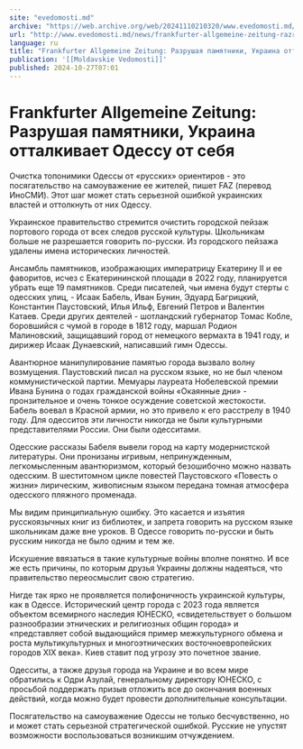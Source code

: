 ```yaml
---
site: "evedomosti.md"
archive: "https://web.archive.org/web/20241110210320/www.evedomosti.md/news/frankfurter-allgemeine-zeitung-razrushaya-pamyatniki-ukraina"
url: "http://www.evedomosti.md/news/frankfurter-allgemeine-zeitung-razrushaya-pamyatniki-ukraina"
language: ru
title: "Frankfurter Allgemeine Zeitung: Разрушая памятники, Украина отталкивает Одессу от себя"
publication: '[[Moldavskie Vedomosti]]'
published: 2024-10-27T07:01
---
```


# Frankfurter Allgemeine Zeitung: Разрушая памятники, Украина отталкивает Одессу от себя

Очистка топонимики Одессы от «русских» ориентиров - это посягательство на самоуважение ее жителей, пишет FAZ (перевод ИноСМИ). Этот шаг может стать серьезной ошибкой украинских властей и оттолкнуть от них Одессу.

Украинское правительство стремится очистить городской пейзаж портового города от всех следов русской культуры. Школьникам больше не разрешается говорить по-русски. Из городского пейзажа удалены имена исторических личностей.

Ансамбль памятников, изображающих императрицу Екатерину II и ее фаворитов, исчез с Екатерининской площади в 2022 году, планируется убрать еще 19 памятников. Среди писателей, чьи имена будут стерты с одесских улиц, - Исаак Бабель, Иван Бунин, Эдуард Багрицкий, Константин Паустовский, Илья Ильф, Евгений Петров и Валентин Катаев. Среди других деятелей - шотландский губернатор Томас Кобле, боровшийся с чумой в городе в 1812 году, маршал Родион Малиновский, защищавший город от немецкого вермахта в 1941 году, и дирижер Исаак Дунаевский, написавший гимн Одессы.

Авантюрное манипулирование памятью города вызвало волну возмущения. Паустовский писал на русском языке, но не был членом коммунистической партии. Мемуары лауреата Нобелевской премии Ивана Бунина о годах гражданской войны «Окаянные дни» - пронзительное и очень тонкое осуждение советской жестокости. Бабель воевал в Красной армии, но это привело к его расстрелу в 1940 году. Для одесситов эти личности никогда не были культурными представителями России. Они были одесситами.

Одесские рассказы Бабеля вывели город на карту модернистской литературы. Они пронизаны игривым, непринужденным, легкомысленным авантюризмом, который безошибочно можно назвать одесским. В шеститомном цикле повестей Паустовского «Повесть о жизни» лирическим, живописным языком передана томная атмосфера одесского пляжного променада.

Мы видим принципиальную ошибку. Это касается и изъятия русскоязычных книг из библиотек, и запрета говорить на русском языке школьникам даже вне уроков. В Одессе говорить по-русски и быть русским никогда не было одним и тем же.

Искушение ввязаться в такие культурные войны вполне понятно. И все же есть причины, по которым друзья Украины должны надеяться, что правительство переосмыслит свою стратегию.

Нигде так ярко не проявляется полифоничность украинской культуры, как в Одессе. Исторический центр города с 2023 года является объектом всемирного наследия ЮНЕСКО, «свидетельствует о большом разнообразии этнических и религиозных общин города» и «представляет собой выдающийся пример межкультурного обмена и роста мультикультурных и многоэтнических восточноевропейских городов XIX века». Киев ставит под угрозу это почетное звание.

Одесситы, а также друзья города на Украине и во всем мире обратились к Одри Азулай, генеральному директору ЮНЕСКО, с просьбой поддержать призыв отложить все до окончания военных действий, когда можно будет провести дополнительные консультации.

Посягательство на самоуважение Одессы не только бесчувственно, но и может стать серьезной стратегической ошибкой. Русские не упустят возможности воспользоваться возникшим отчуждением.